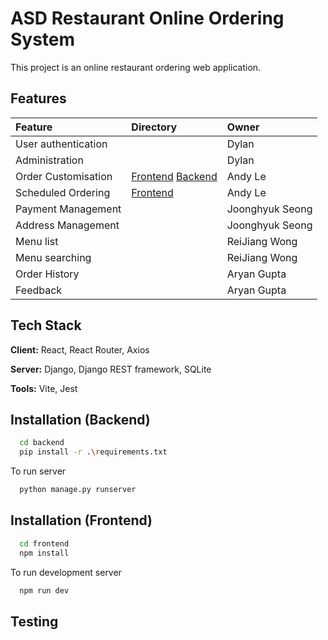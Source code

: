 
# ASD Restaurant Online Ordering System

This project is an online restaurant ordering web application. 

## Features

| Feature | Directory  | Owner |
| :------ | :----------- | :---- |
| User authentication |  | Dylan |
| Administration |  | Dylan |
| Order Customisation | [Frontend](frontend/src/components/OrderCustomisation/) [Backend](backend/custom/) | Andy Le |
| Scheduled Ordering | [Frontend](frontend/src/components/ScheduleOrder/) | Andy Le |
| Payment Management |  | Joonghyuk Seong |
| Address Management |  | Joonghyuk Seong |
| Menu list |  | ReiJiang Wong |
| Menu searching |  | ReiJiang Wong |
| Order History |  | Aryan Gupta |
| Feedback |  | Aryan Gupta |

## Tech Stack

**Client:** React, React Router, Axios

**Server:** Django, Django REST framework, SQLite

**Tools:** Vite, Jest

## Installation (Backend)


```bash
  cd backend
  pip install -r .\requirements.txt
```

To run server

```bash
  python manage.py runserver
```

## Installation (Frontend)

```bash
  cd frontend
  npm install
```

To run development server

```bash
  npm run dev
```

## Testing



    
    